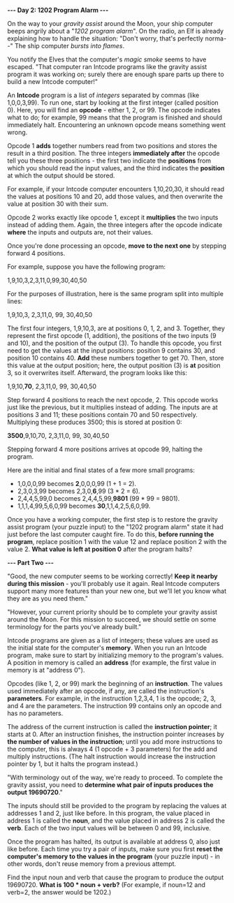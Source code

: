 __--- Day 2: 1202 Program Alarm ---__

On the way to your _gravity assist_ around the Moon, your ship computer beeps angrily about a "_1202 program alarm_". On the radio, an Elf is already explaining how to handle the situation: "Don't worry, that's perfectly norma--" The ship computer _bursts into flames_.

You notify the Elves that the computer's _magic smoke_ seems to have escaped. "That computer ran Intcode programs like the gravity assist program it was working on; surely there are enough spare parts up there to build a new Intcode computer!"

An __Intcode__ program is a list of _integers_ separated by commas (like 1,0,0,3,99). To run one, start by looking at the first integer (called position 0). Here, you will find an __opcode__ - either 1, 2, or 99. The opcode indicates what to do; for example, 99 means that the program is finished and should immediately halt. Encountering an unknown opcode means something went wrong.

Opcode 1 __adds__ together numbers read from two positions and stores the result in a third position. The three integers __immediately after__ the opcode tell you these three positions - the first two indicate the __positions__ from which you should read the input values, and the third indicates the __position__ at which the output should be stored.

For example, if your Intcode computer encounters 1,10,20,30, it should read the values at positions 10 and 20, add those values, and then overwrite the value at position 30 with their sum.

Opcode 2 works exactly like opcode 1, except it __multiplies__ the two inputs instead of adding them. Again, the three integers after the opcode indicate __where__ the inputs and outputs are, not their values.

Once you're done processing an opcode, __move to the next one__ by stepping forward 4 positions.

For example, suppose you have the following program:

1,9,10,3,2,3,11,0,99,30,40,50

For the purposes of illustration, here is the same program split into multiple lines:

1,9,10,3,
2,3,11,0,
99,
30,40,50

The first four integers, 1,9,10,3, are at positions 0, 1, 2, and 3. Together, they represent the first opcode (1, addition), the positions of the two inputs (9 and 10), and the position of the output (3). To handle this opcode, you first need to get the values at the input positions: position 9 contains 30, and position 10 contains 40. __Add__ these numbers together to get 70. Then, store this value at the output position; here, the output position (3) is __at__ position 3, so it overwrites itself. Afterward, the program looks like this:

1,9,10,__70__,
2,3,11,0,
99,
30,40,50

Step forward 4 positions to reach the next opcode, 2. This opcode works just like the previous, but it multiplies instead of adding. The inputs are at positions 3 and 11; these positions contain 70 and 50 respectively. Multiplying these produces 3500; this is stored at position 0:

__3500__,9,10,70,
2,3,11,0,
99,
30,40,50

Stepping forward 4 more positions arrives at opcode 99, halting the program.

Here are the initial and final states of a few more small programs:

- 1,0,0,0,99 becomes __2__,0,0,0,99 (1 + 1 = 2).
- 2,3,0,3,99 becomes 2,3,0,__6__,99 (3 * 2 = 6).
- 2,4,4,5,99,0 becomes 2,4,4,5,99,__9801__ (99 * 99 = 9801).
- 1,1,1,4,99,5,6,0,99 becomes __30__,1,1,4,2,5,6,0,99.

Once you have a working computer, the first step is to restore the gravity assist program (your puzzle input) to the "1202 program alarm" state it had just before the last computer caught fire. To do this, __before running the program__, replace position 1 with the value 12 and replace position 2 with the value 2. __What value is left at position 0__ after the program halts?


__--- Part Two ---__

"Good, the new computer seems to be working correctly! __Keep it nearby during this mission__ - you'll probably use it again. Real Intcode computers support many more features than your new one, but we'll let you know what they are as you need them."

"However, your current priority should be to complete your gravity assist around the Moon. For this mission to succeed, we should settle on some terminology for the parts you've already built."

Intcode programs are given as a list of integers; these values are used as the initial state for the computer's __memory__. When you run an Intcode program, make sure to start by initializing memory to the program's values. A position in memory is called an __address__ (for example, the first value in memory is at "address 0").

Opcodes (like 1, 2, or 99) mark the beginning of an __instruction__. The values used immediately after an opcode, if any, are called the instruction's __parameters__. For example, in the instruction 1,2,3,4, 1 is the opcode; 2, 3, and 4 are the parameters. The instruction 99 contains only an opcode and has no parameters.

The address of the current instruction is called the __instruction pointer__; it starts at 0. After an instruction finishes, the instruction pointer increases by __the number of values in the instruction__; until you add more instructions to the computer, this is always 4 (1 opcode + 3 parameters) for the add and multiply instructions. (The halt instruction would increase the instruction pointer by 1, but it halts the program instead.)

"With terminology out of the way, we're ready to proceed. To complete the gravity assist, you need to __determine what pair of inputs produces the output 19690720__."

The inputs should still be provided to the program by replacing the values at addresses 1 and 2, just like before. In this program, the value placed in address 1 is called the __noun__, and the value placed in address 2 is called the __verb__. Each of the two input values will be between 0 and 99, inclusive.

Once the program has halted, its output is available at address 0, also just like before. Each time you try a pair of inputs, make sure you first __reset the computer's memory to the values in the program__ (your puzzle input) - in other words, don't reuse memory from a previous attempt.

Find the input noun and verb that cause the program to produce the output 19690720. __What is 100 * noun + verb?__ (For example, if noun=12 and verb=2, the answer would be 1202.)

